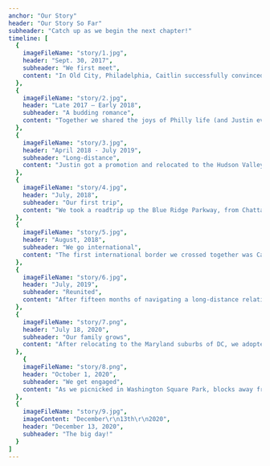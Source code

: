 ```yaml
---
anchor: "Our Story"
header: "Our Story So Far"
subheader: "Catch up as we begin the next chapter!"
timeline: [
  {
    imageFileName: "story/1.jpg",
    header: "Sept. 30, 2017",
    subheader: "We first meet",
    content: "In Old City, Philadelphia, Caitlin successfully convinced Justin that she knew anything at all about beer, and impressed him by ordering a pumpkin ale. (She secretly hated it as soon as she tried it.) After dinner, we walked to the other end of the city in search of cocktails, talking for hours and getting to know each other along the way."
  },
  {
    imageFileName: "story/2.jpg",
    header: "Late 2017 – Early 2018",
    subheader: "A budding romance",
    content: "Together we shared the joys of Philly life (and Justin even convinced Caitlin to spend some time in the ‘burbs).  We began to meet friends and family, and our relationship continued to grow into something we both knew was truly special."
  },
  {
    imageFileName: "story/3.jpg",
    header: "April 2018 - July 2019",
    subheader: "Long-distance",
    content: "Justin got a promotion and relocated to the Hudson Valley, just outside New York City. For fifteen months, we spent our weekends split between Philly and New York, and came to loathe the Lincoln Tunnel."
  },
  {
    imageFileName: "story/4.jpg",
    header: "July, 2018",
    subheader: "Our first trip",
    content: "We took a roadtrip up the Blue Ridge Parkway, from Chattanooga, TN to Philadelphia, stopping in Asheville, Roanoke, Charlottesville, Richmond, Williamsburg, and Alexandria along the way. We did some hiking, took in the views, and visited some friends and family."
  },
  {
    imageFileName: "story/5.jpg",
    header: "August, 2018",
    subheader: "We go international",
    content: "The first international border we crossed together was Canadian (and we absolutely did not begin the trip with an emergency situation involving Caitlin realizing in Buffalo that she had forgotten her passport in Philly). We've been back to visit Toronto and Niagara Falls since then, and have also made it to England and Japan."
  },
  {
    imageFileName: "story/6.jpg",
    header: "July, 2019",
    subheader: "Reunited",
    content: "After fifteen months of navigating a long-distance relationship, we were finally reunited when Caitlin relocated to Sleepy Hollow, NY. Without the need to travel every weekend, Justin finally had time to nerd out, brewing beer and playing D&D with friends."
  },
  {
    imageFileName: "story/7.png",
    header: "July 18, 2020",
    subheader: "Our family grows",
    content: "After relocating to the Maryland suburbs of DC, we adopted the best puppy in the universe, Tanuki, from a shelter in Caitlin's hometown of Waldorf."
  },
    {
    imageFileName: "story/8.png",
    header: "October 1, 2020",
    subheader: "We get engaged",
    content: "As we picnicked in Washington Square Park, blocks away from where we first met in Philadelphia, Justin popped the question as Caitlin obvliviously cracked jokes before finally realizing what what going on."
  },
  {
    imageFileName: "story/9.jpg",
    imageContent: "December\r\n13th\r\n2020",
    header: "December 13, 2020",
    subheader: "The big day!"
  }
]
---
```


